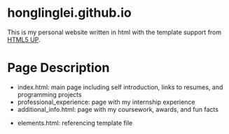 # honglinglei.github.io
This is my personal website written in html with the template support from [HTML5 UP](https://html5up.net/).

# Page Description
- index.html: main page including self introduction, links to resumes, and programming projects
- professional_experience: page with my internship experience
- additional_info.html: page with my coursework, awards, and fun facts

* elements.html: referencing template file
